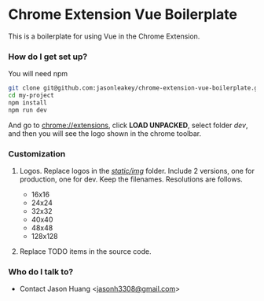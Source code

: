 # Chrome Extension Vue Boilerplate #

This is a boilerplate for using Vue in the Chrome Extension. 

### How do I get set up? ###

You will need npm
```bash
git clone git@github.com:jasonleakey/chrome-extension-vue-boilerplate.git my-project
cd my-project
npm install
npm run dev

```
And go to [chrome://extensions](chrome://extensions), click **LOAD UNPACKED**, select folder *dev*, and then you will see the logo shown in the chrome toolbar.

### Customization

1. Logos. Replace logos in the [*static/img*](static/img) folder. Include 2 versions, one for production, one for dev. Keep the filenames. Resolutions are follows.
    * 16x16
    * 24x24
    * 32x32
    * 40x40
    * 48x48
    * 128x128
    
2. Replace TODO items in the source code.

### Who do I talk to? ###

* Contact Jason Huang <[jasonh3308@gmail.com](mailto:jasonh3308@gmail.com)>